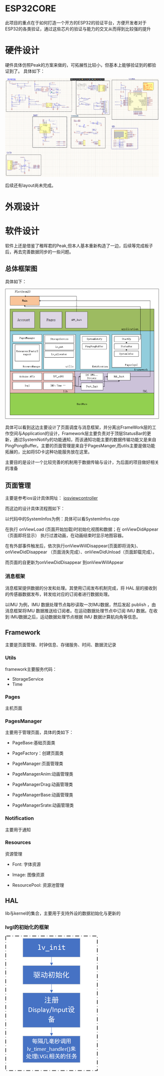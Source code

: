 # ESP32CORE
此项目的重点在于如何打造一个开方的ESP32的验证平台，方便开发者对于ESP32的各类验证，通过这些芯片的验证与能力的交叉从而得到比较强的提升

# 硬件设计
硬件具体仿照Peak的方案来做的，可拓展性比较小，但基本上能够验证到的都验证到了。
具体如下：

![](/4.Docs/1.Images/sch.png)

后续还有layout尚未完成。

# 外观设计


# 软件设计
软件上还是借鉴了稚晖君的Peak,但本人基本重新构造了一边，后续等完成板子后，再去完善数据同步的一些问题。

## 总体框架图

具体如下：

![](/4.Docs/1.Images/framework.png)

具体可以看到这边主要设计了页面调度与消息框架，并分离出FrameWork层的工作空间与Application的设计，Framework层主要负责对于顶层StatusBar的更新，通过SystemNotify的功能通知，而该通知功能主要的数据传输功能又是来自PingPongBuffer。主要的页面管理是来自于PagesManger,而utils主要是做功能拓展的，比如将SD卡这种功能服务放在这里。

主要目的是设计一个比较完善的机制用于数据传输与设计，为后面的项目做好相关的准备

## 页面管理

主要是参考ios设计具体网址： [iosviewcontroller](https://developer.apple.com/documentation/uikit/uiviewcontroller)

而这边的设计具体流程图如下：

[](/4.Docs/1.Images/view.png)

以代码中的SystemInfos为例：具体可以看SystemInfos.cpp

在执行 onViewLoad (页面开始加载)时初始化视图和数据；在 onViewDidAppear（页面即将显示） 执行过渡动画，在动画结束时显示地图容器。

在有外部事件触发后，依次执行onViewWillDisappear(页面即将消失)、 onViewDidDisappear （页面消失完成）、onViewDidUnload（页面卸载完成）。

而页面的自更新为onViewDidDisappear 到onViewWillAppear

### 消息框架

消息框架提供数据的分发和处理。其使用订阅发布机制完成，将 HAL 层的接收到的传感器数据发布，转发给对应的订阅者进行数据处理。

以IMU 为例，IMU 数据处理节点每秒读取一次IMU数据，然后发起 publish ，由消息框架将IMU 数据推送给订阅者。在运动数据处理节点中订阅 IMU 数据。在收到 IMU数据之后，运动数据处理节点根据 IMU 数据计算航向角等信息。

## Framework

主要是页面管理、时钟信息、存储服务、时间、数据流记录

### Utils 

framework主要服务代码：

* StorageService
* Time

### Pages
主机页面

### PagesManager

主要用于管理页面，具体的类如下：

* PageBase:基础页面类

* PageFactory：创建页面类

* PageManager:页面管理类

* PageManagerAnim:动画管理类

* PageManagerDrag:动画管理类

* PageManagerBase:动画管理类

* PageManagerSrate:动画管理类

### Notification
主要用于通知

### Resources
资源管理

* Font: 字体资源

* Image: 图像资源

* ResourcePool: 资源池管理

## HAL

lib与kernel的集合，主要用于支持外设的数据初始化与更新的

### lvgl的初始化的框架

![](/4.Docs/1.Images/lvgl.png)

